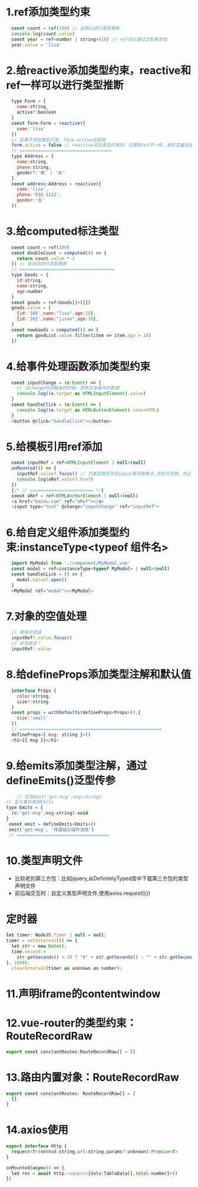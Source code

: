 # 1.ref添加类型约束
  ```js
    const count = ref(100) // 会默认进行类型推断
    console.log(count.value)
    const year = ref<number | string>(10) // ref可以通过泛型来添加
    year.value = 'lisa'
  ```
# 2.给reactive添加类型约束，reactive和ref一样可以进行类型推断
  ```js
    type Form = {
      name:string,
      active?:boolean
    }
    const form:Form = reactive({
      name:'lisa'
    })
    // 如果不添加类型约束，form.active会报错
    form.active = false // reactive添加类型约束时，位置和ref不一样，放在变量后面
    // ===================================
    type Address = {
      name:string,
      phone:string,
      gender?:'男' | '女'
    }
    const address:Address = reactive({
      name:'lisa',
      phone:'010-1112',
      gender:'女'
    })
  ```
# 3.给computed标注类型
  ```js
    const count = ref(100)
    const doubleCount = computed(() => {
      return count.value * 2
    }) // 会自动进行类型推断
    // ====================================
    type Goods = {
      id:string,
      name:string,
      age:number
    }
    const goods = ref<Goods[]>([])
    goods.value = [
      {id:'100',name:"lisa",age:18},
      {id:'101',name:"jisoo",age:20},
    ]
    const newGoods = computed(() => {
      return goodList.value.filter(item => item.age > 18)
    })
  ```
# 4.给事件处理函数添加类型约束
  ```js
    const inputChange = (e:Event) => {
      // 当change时间触发的时候，获取文本框中的数据
      console.log((e.target as HTMLInputElement).value)
    }
    const handleClick = (e:Event) => {
      console.log((e.target as HTMLButtonElement).innerHTML)
    }
    <button @click="handleClick"></button>
  ```
# 5.给模板引用ref添加
  ```js
    const inputRef = ref<HTMLInputElement | null>(null)
    onMounted(() => {
      inputRef.value?.focus() // 页面加载完毕后input框获取焦点,添加可选链，防止报错
      console.log(aRef.value?.href)
    })
    {/* // ======================== */}
    const aRef = ref<HTMLAnchorElement | null>(null)
    <a href="baidu.com" ref="aRef"></a>
    <input type="text" @change="inputChange" ref="inputRef">
  ```
# 6.给自定义组件添加类型约束:instanceType<typeof 组件名>
  ```js
    import MyModal from './component/MyModal.vue'
    const modal = ref<instanceType<typeof MyModal> | null>(null)
    const handleCLick = () => {
      modal.value?.open()
    }
    <MyModal ref="modal"></MyModal>
  ```
# 7.对象的空值处理
  ```js
    // 使用可选链
    inputRef?.value.focus()
    // 非空断言！
    inputRef!.value
  ```
# 8.给defineProps添加类型注解和默认值
  ```js
    interface Props {
      color:string,
      size?:string
    }
    const props = withDefaults(defineProps<Props>(),{
      size:'small'
    })
    // ======================================================
    defineProps<{ msg: string }>()
    <h1>{{ msg }}</h1>
  ```
# 9.给emits添加类型注解，通过defineEmits<Emits>()泛型传参
```js
    // 实现emit('get-msg',msg:string)
// 定义事件类型Emits
type Emits = {
  (e:'get-msg',msg:string):void
}
 const emit = defineEmits<Emits>()
 emit('get-msg', '传递给父组件消息')
 // ===================================

```
# 10.类型声明文件
  - 比较老的第三方包：比如jquery,从DefinitelyTyped库中下载第三方包的类型声明文件
  - 前后端交互时：自定义类型声明文件,使用axios.request<ResData>({})
# 定时器
```js
let timer: NodeJS.Timer | null = null;
timer = setInterval(() => {
  let str = new Date();
  time.second =
    str.getSeconds() < 10 ? "0" + str.getSeconds() : "" + str.getSeconds();
}, 1000);
  clearInterval(timer as unknown as number);
```
# 11.声明iframe的contentwindow
# 12.vue-router的类型约束：RouteRecordRaw
```js
export const constantRoutes:RouteRecordRaw[] = []
```
# 13.路由内置对象：RouteRecordRaw
```js
export const constantRoutes: RouteRecordRaw[] = [
  {}
]
```
# 14.axios使用
```js
export interface Http {
  request<T>(method:string,url:string,params?:unknown):Promise<T>
}

onMounted(async() => {
  let res = await http.request<{data:TableData[],total:number}>()
})
```